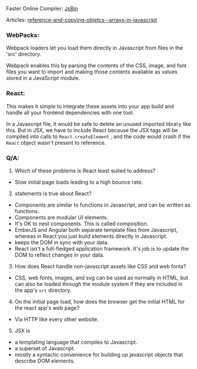 Faster Online Compiler: [JsBin](https://jsbin.com/tediqajefo/edit?js,console,output)

Articles: [reference-and-copying-objetcs--arrays-in-javascript](https://dev.to/simo_benhida/reference-and-copying-objetcs--arrays-in-javascript-2h23)

### WebPacks: 
Webpack loaders let you load them directly in Javascript from files in the 'src' directory.

Webpack enables this by parsing the contents of the CSS, image, and font files you want to import and making those contents available as values stored in a JavaScript module.

### React:
This makes it simple to integrate these assets into your app build and handle all your frontend dependencies with one tool.

In a Javascript file, it would be safe to delete an unused imported library like this. But in JSX, we have to include React because the JSX tags will be compiled into calls to  `React.createElement` , and the code would crash if the  `React`  object wasn't present to reference.

### Q/A:

1. Which of these problems is React least suited to address?
- Slow initial page loads leading to a high bounce rate.

2. statements is true about React?
- Components are similar to functions in Javascript, and can be written as functions.
- Components are modular UI elements.
- It's OK to nest components. This is called composition.
- EmberJS and Angular both separate template files from Javascript, whereas in React you just build elements directly in Javascript.
- keeps the DOM in sync with your data.
- React isn't a full-fledged application framework. It's job is to update the DOM to reflect changes in your data.

3. How does React handle non-javascript assets like CSS and web fonts?
- CSS, web fonts, images, and svg can be used as normally in HTML, but can also be loaded through the module system if they are included in the app's `src` directory.

4. On the initial page load, how does the browser get the initial HTML for the react app's web page?
- Via HTTP like every other website.

5. JSX is
- a templating language that compiles to Javascript.
- a superset of Javascript.
- mostly a syntactic convenience for building up javascript objects that describe DOM elements.
